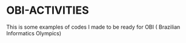 # OBI-ACTIVITIES
This is some examples of codes I made to be ready for OBI ( Brazilian Informatics Olympics)
